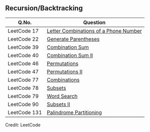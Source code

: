 ## Recursion/Backtracking

| Q.No. | Question |
| --- | --- |
| LeetCode 17 | [Letter Combinations of a Phone Number](https://grid47.xyz/posts/leetcode-17-letter-combinations-of-a-phone-number-solution/) |
| LeetCode 22 | [Generate Parentheses](https://grid47.xyz/posts/leetcode-22-generate-parentheses-solution/) |
| LeetCode 39 | [Combination Sum](https://grid47.xyz/posts/leetcode-39-combination-sum-solution/) |
| LeetCode 40 | [Combination Sum II](https://grid47.xyz/posts/leetcode-40-combination-sum-ii-solution/) |
| LeetCode 46 | [Permutations](https://grid47.xyz/posts/leetcode-46-permutations-solution/) |
| LeetCode 47 | [Permutations II](https://grid47.xyz/posts/leetcode-47-permutations-ii-solution/) |
| LeetCode 77 | [Combinations](https://grid47.xyz/posts/leetcode-77-combinations-solution/) |
| LeetCode 78 | [Subsets](https://grid47.xyz/posts/leetcode-78-subsets-solution/) |
| LeetCode 79 | [Word Search](https://grid47.xyz/posts/leetcode-79-word-search-solution/) |
| LeetCode 90 | [Subsets II](https://grid47.xyz/posts/leetcode-90-subsets-ii-solution/) |
| LeetCode 131 | [Palindrome Partitioning](https://grid47.xyz/posts/leetcode-131-palindrome-partitioning-solution/) |

Credit: LeetCode

